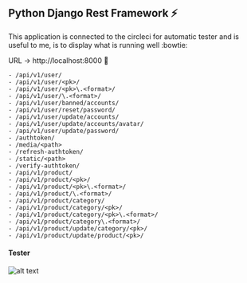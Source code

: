 ## Python Django Rest Framework :zap:

This application is connected to the circleci for automatic tester and is useful to me, is to display what is running well :bowtie:

URL -> http://localhost:8000 :tulip:

```
- /api/v1/user/
- /api/v1/user/<pk>/
- /api/v1/user/<pk>\.<format>/
- /api/v1/user/\.<format>/
- /api/v1/user/banned/accounts/
- /api/v1/user/reset/password/
- /api/v1/user/update/accounts/
- /api/v1/user/update/accounts/avatar/
- /api/v1/user/update/password/
- /authtoken/
- /media/<path>
- /refresh-authtoken/
- /static/<path>
- /verify-authtoken/
- /api/v1/product/
- /api/v1/product/<pk>/
- /api/v1/product/<pk>\.<format>/
- /api/v1/product/\.<format>/
- /api/v1/product/category/
- /api/v1/product/category/<pk>/
- /api/v1/product/category/<pk>\.<format>/
- /api/v1/product/category\.<format>/
- /api/v1/product/update/category/<pk>/
- /api/v1/product/update/product/<pk>/
```

#### Tester

![alt text](https://scontent.fsrg1-1.fna.fbcdn.net/v/t1.6435-9/175758982_1390683727931711_3082662947831116206_n.jpg?_nc_cat=106&ccb=1-3&_nc_sid=730e14&_nc_eui2=AeHuyis0RzbRK6sYU5aYsSrnkkBV5nb7szaSQFXmdvuzNgbJkVjZ4tluDVQMj5xFpp2eR0x-qbn0s2xZcmU79Ly1&_nc_ohc=adfpTfjTgbYAX_lk4EM&_nc_ht=scontent.fsrg1-1.fna&oh=2104356c659739f0681f6b652730cd2e&oe=60A503A8)
